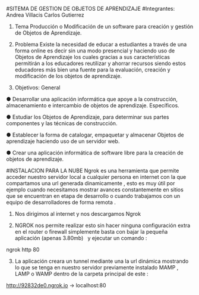 #SITEMA DE GESTION DE OBJETOS DE APRENDIZAJE 
#Integrantes:
Andrea Villacis
Carlos Gutierrez

1. Tema
Producción o Modificación de un software para creación y gestión de Objetos de Aprendizaje.

2. Problema
Existe la necesidad de educar a estudiantes a través de una forma online es decir sin una
modo presencial y haciendo uso de Objetos de Aprendizaje los cuales gracias a sus
características permitirán a los educadores reutilizar y ahorrar recursos siendo estos
educadores más bien una fuente para la evaluación, creación y modificación de los objetos de
aprendizaje.

3. Objetivos:
General

● Desarrollar una aplicación informática que apoye a la construcción, almacenamiento e
intercambio de objetos de aprendizaje.
Específicos.

● Estudiar los Objetos de Aprendizaje, para determinar sus partes componentes y las
técnicas de construcción.

● Establecer la forma de catalogar, empaquetar y almacenar Objetos de aprendizaje
haciendo uso de un servidor web.

● Crear una aplicación informática de software libre para la creación de objetos de
aprendizaje.


#INSTALACION PARA LA NUBE
Ngrok es una herramienta que permite acceder nuestro servidor local a cualquier persona en internet con la que compartamos una url generada dinamicamente  , esto es muy útil por ejemplo cuando necesitamos mostrar avances constantemente en sitios que se encuentran en etapa de desarrollo o cuando trabajamos con un equipo de desarrolladores  de forma remota .

1. Nos dirigimos al internet y nos descargamos Ngrok

2. NGROK nos permite realizar esto  sin hacer ninguna configuración extra en el router o firewall simplemente basta con bajar la pequeña aplicación (apenas 3.80mb)   y ejecutar un comando :

ngrok http 80

3. La aplicación creara un tunnel mediante una la url dinámica  mostrando lo que se tenga en nuestro servidor previamente instalado MAMP , LAMP o WAMP  dentro de la carpeta principal de este  :

http://92832de0.ngrok.io -&gt; localhost:80




